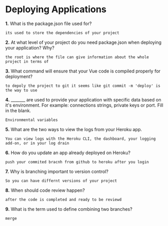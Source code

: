 # Deploying Applications

**1.** What is the package.json file used for?
<!-- enter you answer in the space below -->
```
its used to store the dependencies of your project
``` 
**2.** At what level of your project do you need package.json when deploying your application? Why?
<!-- enter you answer in the space below -->
```
the root is where the file can give information about the whole project in terms of
```
**3.** What command will ensure that your Vue code is compiled properly for deployment?
<!-- enter you answer in the space below -->
```
to depoly the project to git it seems like git commit -m 'deploy' is the way to use
```
**4.** _______ are used to provide your application with specific data based on it's environment. For example: connections strings, private keys or port. Fill in the blank.
<!-- enter you answer in the space below -->
```
Environmental variables
```
**5.** What are the two ways to view the logs from your Heroku app.
<!-- enter you answer in the space below -->
```
You can view logs with the Heroku CLI, the dashboard, your logging add-on, or in your log drain
```
**6.** How do you update an app already deployed on Heroku?
<!-- enter you answer in the space below -->
```
push your commited bracnh from github to heroku after you login
```
**7.** Why is branching important to version control?
<!-- enter you answer in the space below -->
```
So you can have differnt versions of your project
```
**8.** When should code review happen?
<!-- enter you answer in the space below -->
```
after the code is completed and ready to be reviewd
```
**9.** What is the term used to define combining two branches?
<!-- enter you answer in the space below -->
```
merge
```